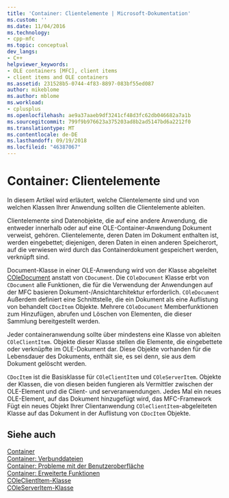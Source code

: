 ```yaml
---
title: 'Container: Clientelemente | Microsoft-Dokumentation'
ms.custom: ''
ms.date: 11/04/2016
ms.technology:
- cpp-mfc
ms.topic: conceptual
dev_langs:
- C++
helpviewer_keywords:
- OLE containers [MFC], client items
- client items and OLE containers
ms.assetid: 231528b5-0744-4f83-8897-083bf55ed087
author: mikeblome
ms.author: mblome
ms.workload:
- cplusplus
ms.openlocfilehash: ae9a37aaeb9df3241cf48d3fc62db046682a7a1b
ms.sourcegitcommit: 799f9b976623a375203ad8b2ad5147bd6a2212f0
ms.translationtype: MT
ms.contentlocale: de-DE
ms.lasthandoff: 09/19/2018
ms.locfileid: "46387067"
---
```

# <a name="containers-client-items"></a>Container: Clientelemente

In diesem Artikel wird erläutert, welche Clientelemente sind und von welchen Klassen Ihrer Anwendung sollten die Clientelemente ableiten.

Clientelemente sind Datenobjekte, die auf eine andere Anwendung, die entweder innerhalb oder auf eine OLE-Container-Anwendung Dokument verweist, gehören. Clientelemente, deren Daten im Dokument enthalten ist, werden eingebettet; diejenigen, deren Daten in einen anderen Speicherort, auf die verwiesen wird durch das Containerdokument gespeichert werden, verknüpft sind.

Document-Klasse in einer OLE-Anwendung wird von der Klasse abgeleitet [COleDocument](../mfc/reference/coledocument-class.md) anstatt von `CDocument`. Die `COleDocument` Klasse erbt von `CDocument` alle Funktionen, die für die Verwendung der Anwendungen auf der MFC basieren Dokument-/Ansichtarchitektur erforderlich. `COleDocument` Außerdem definiert eine Schnittstelle, die ein Dokument als eine Auflistung von behandelt `CDocItem` Objekte. Mehrere `COleDocument` Memberfunktionen zum Hinzufügen, abrufen und Löschen von Elementen, die dieser Sammlung bereitgestellt werden.

Jeder containeranwendung sollte über mindestens eine Klasse von ableiten `COleClientItem`. Objekte dieser Klasse stellen die Elemente, die eingebettete oder verknüpfte im OLE-Dokument dar. Diese Objekte vorhanden für die Lebensdauer des Dokuments, enthält sie, es sei denn, sie aus dem Dokument gelöscht werden.

`CDocItem` ist die Basisklasse für `COleClientItem` und `COleServerItem`. Objekte der Klassen, die von diesen beiden fungieren als Vermittler zwischen der OLE-Element und die Client- und serveranwendungen. Jedes Mal ein neues OLE-Element, auf das Dokument hinzugefügt wird, das MFC-Framework Fügt ein neues Objekt Ihrer Clientanwendung `COleClientItem`-abgeleiteten Klasse auf das Dokument in der Auflistung von `CDocItem` Objekte.

## <a name="see-also"></a>Siehe auch

[Container](../mfc/containers.md)<br/>
[Container: Verbunddateien](../mfc/containers-compound-files.md)<br/>
[Container: Probleme mit der Benutzeroberfläche](../mfc/containers-user-interface-issues.md)<br/>
[Container: Erweiterte Funktionen](../mfc/containers-advanced-features.md)<br/>
[COleClientItem-Klasse](../mfc/reference/coleclientitem-class.md)<br/>
[COleServerItem-Klasse](../mfc/reference/coleserveritem-class.md)
